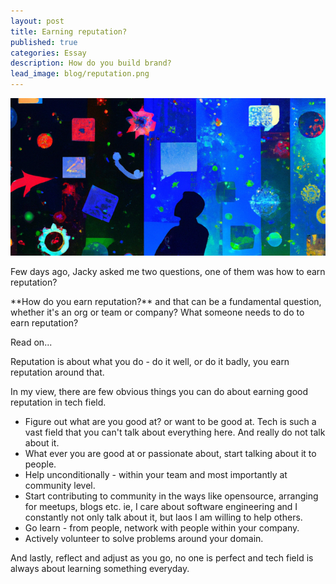 ```yaml
---
layout: post
title: Earning reputation?
published: true
categories: Essay
description: How do you build brand?
lead_image: blog/reputation.png
---
```


<p><img src="/assets/images/blog/reputation.png" alt="Software generation" class="responsive" />
</p>

<p>
Few days ago, Jacky asked me two questions, one of them was how to earn reputation? 
</p>
**How do you earn reputation?** and that can be a fundamental question, whether it's an org or team or company?
What someone needs to do to earn reputation? 

Read on...


<blockquote class="twitter-tweet "><p lang="en" dir="ltr">
    <a href="https://twitter.com/jackyfat2fit/status/1697812843528405339?s=20">
    </a></p>
</blockquote>

<script async src="https://platform.twitter.com/widgets.js" charset="utf-8"></script>

Reputation is about what you do - do it well, or do it badly, you earn reputation around that. 

In my view, there are few obvious things you can do about earning good reputation in tech field. 

* Figure out what are you good at? or want to be good at. Tech is such a vast field that you can't talk about everything here. And really do not talk about it.
* What ever you are good at or passionate about, start talking about it to people.
* Help unconditionally - within your team and most importantly at community level.
* Start contributing to community in the ways like opensource, arranging for meetups, blogs etc. ie, I care about software engineering and I constantly not only talk about it, but laos I am willing to help others.
* Go learn - from people, network with people within your company.
* Actively volunteer to solve problems around your domain.

And lastly, reflect and adjust as you go, no one is perfect and tech field is always about learning something everyday.







